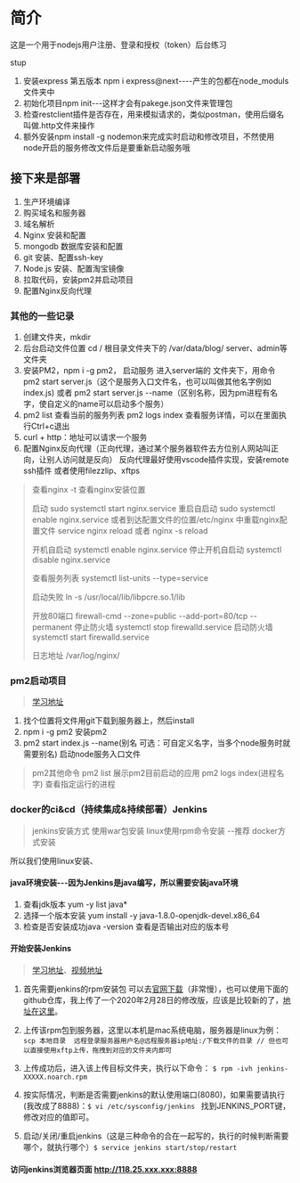# 简介

这是一个用于nodejs用户注册、登录和授权（token）后台练习

stup
1. 安装express 第五版本 npm i express@next----产生的包都在node_moduls文件夹中
1. 初始化项目npm init---这样才会有pakege.json文件来管理包
1. 检查restclient插件是否存在，用来模拟请求的，类似postman，使用后缀名叫做.http文件来操作
1. 额外安装npm install -g nodemon来完成实时启动和修改项目，不然使用node开启的服务修改文件后是要重新启动服务哦

## 接下来是部署

1. 生产环境编译
1. 购买域名和服务器
1. 域名解析
1. Nginx 安装和配置
1. mongodb 数据库安装和配置
1. git 安装、配置ssh-key
1. Node.js 安装、配置淘宝镜像
1. 拉取代码，安装pm2并启动项目
1. 配置Nginx反向代理

### 其他的一些记录
1. 创建文件夹，mkdir
1. 后台启动文件位置 cd / 根目录文件夹下的 /var/data/blog/ server、admin等文件夹
1. 安装PM2，npm i -g pm2， 启动服务 进入server端的 文件夹下，用命令 pm2 start server.js（这个是服务入口文件名，也可以叫做其他名字例如index.js) 或者 pm2 start server.js --name（区别名称，因为pm进程有名字，使自定义的name可以启动多个服务）
1. pm2 list 查看当前的服务列表 pm2 logs index 查看服务详情，可以在里面执行Ctrl+c退出
1. curl + http：地址可以请求一个服务
1. 配置Nginx反向代理（正向代理，通过某个服务器软件去方位别人网站叫正向，让别人访问就是反向）
反向代理最好使用vscode插件实现，安装remote ssh插件
或者使用filezzlip、xftps

> 查看nginx -t 查看nginx安装位置
> 
> 启动 sudo systemctl start nginx.service
> 重启自启动 sudo systemctl enable nginx.service
> 或者到达配置文件的位置/etc/nginx 中重载nginx配置文件 service nginx reload 
> 或者 nginx -s reload
> 
> 开机自启动 systemctl enable nginx.service
> 停止开机自启动 systemctl disable nginx.service
> 
> 查看服务列表 systemctl list-units --type=service
> 
> 启动失败 ln -s /usr/local/lib/libpcre.so.1/lib
> 
> 开放80端口 firewall-cmd --zone=public --add-port=80/tcp --permanent
> 停止防火墙 systemctl stop firewalld.service
> 启动防火墙 systemctl start firewalld.service
> 
> 日志地址 /var/log/nginx/


### pm2启动项目
> [学习地址](https://www.bilibili.com/video/BV18t411L7Lg?p=9)

1. 找个位置将文件用git下载到服务器上，然后install
1. npm i -g pm2 安装pm2
1. pm2 start index.js --name(别名 可选：可自定义名字，当多个node服务时就需要别名) 启动node服务入口文件 
> pm2其他命令 
> pm2 list 展示pm2目前启动的应用
> pm2 logs index(进程名字) 查看指定运行的进程

### docker的ci&cd（持续集成&持续部署）Jenkins
>jenkins安装方式
>使用war包安装
>linux使用rpm命令安装 --推荐
>docker方式安装

所以我们使用linux安装、
#### java环境安装---因为Jenkins是java编写，所以需要安装java环境
1. 查看jdk版本 yum -y list java*
1. 选择一个版本安装 yum install -y java-1.8.0-openjdk-devel.x86_64
1. 检查是否安装成功java -version 查看是否输出对应的版本号

#### 开始安装Jenkins
> [学习地址](https://www.jianshu.com/p/2fc8340de073)、[视频地址](https://www.bilibili.com/video/BV1dE41147bX?p=2)
1. 首先需要jenkins的rpm安装包
可以去[官网下载](https://links.jianshu.com/go?to=http%3A%2F%2Fpkg.jenkins-ci.org%2Fredhat-stable%2F)（非常慢），也可以使用下面的github仓库，我上传了一个2020年2月28日的修改版，应该是比较新的了，[地址在这里](https://links.jianshu.com/go?to=https%3A%2F%2Fgithub.com%2Fxicunyang%2Fjenkins-2.204.3-1)。

1. 上传该rpm包到服务器，这里以本机是mac系统电脑，服务器是linux为例：
```scp 本地目录  远程登录服务器用户名@远程服务器ip地址:/下载文件的目录 // 但也可以直接使用xftp上传，拖拽到对应的文件夹内即可```
1. 上传成功后，进入该上传目标文件夹，执行以下命令： ```$ rpm -ivh jenkins-XXXXX.noarch.rpm```
1. 按实际情况，判断是否需要jenkins的默认使用端口(8080)，如果需要请执行(我改成了8888)：```$ vi /etc/sysconfig/jenkins ```
找到JENKINS_PORT键，修改对应的值即可。
1. 启动/关闭/重启jenkins（这是三种命令的合在一起写的，执行的时候判断需要哪个，就执行哪个）```$ service jenkins start/stop/restart```
#### 访问jenkins浏览器页面 http://118.25.xxx.xxx:8888
